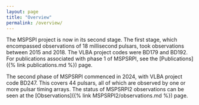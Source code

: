 ```yaml
---
layout: page
title: "Overview"
permalink: /overview/
---
```


The MSPSPI project is now in its second stage. The first stage, which encompassed observations of 18 millisecond pulsars, took observations between 2015 and 2018. The VLBA project codes were BD179 and BD192. For publications associated with phase 1 of MSPSRPI, see the [Publications]({% link publications.md %}) page.

The second phase of MSPSRPI commenced in 2024, with VLBA project code BD247. This covers 44 pulsars, all of which are observed by one or more pulsar timing arrays. The status of MSPSRPI2 observations can be seen at the [Observations]({% link MSPSRPI2/observations.md %}) page.
